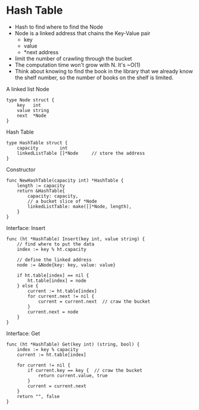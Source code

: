 # Hash Table
* Hash to find where to find the Node
* Node is a linked address that chains the Key-Value pair
  * key
  * value
  * *next address
* limit the number of crawling through the bucket
* The computation time won't grow with N. It's ~O(1)
* Think about knowing to find the book in the library that we already know the shelf number, 
  so the number of books on the shelf is limited.

A linked list Node
```
type Node struct {
    key   int
    value string
    next  *Node
}
```

Hash Table
```
type HashTable struct {
    capacity        int
    linkedListTable []*Node     // store the address
}
```

Constructor
```
func NewHashTable(capacity int) *HashTable {
    length := capacity
    return &HashTable{
        capacity: capacity,
        // a bucket slice of *Node
        linkedListTable: make([]*Node, length),
    }
}
```

Interface: Insert
```
func (ht *HashTable) Insert(key int, value string) {
    // find where to put the data
    index := key % ht.capacity

    // define the linked address
    node := &Node{key: key, value: value}

    if ht.table[index] == nil {
        ht.table[index] = node
    } else {
        current := ht.table[index]
        for current.next != nil {
            current = current.next  // craw the bucket
        }
        current.next = node
    }
}
```

Interface: Get
```
func (ht *HashTable) Get(key int) (string, bool) {
    index := key % capacity
    current := ht.table[index]

    for current != nil {
        if current.key == key {  // craw the bucket
            return current.value, true
        }
        current = current.next
    }
    return "", false
}
```
